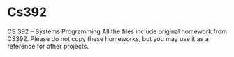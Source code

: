 # Cs392
CS 392 – Systems Programming
All the files include original homework from  CS392. Please do not copy these homeworks, but you may use it as a reference for other projects.
